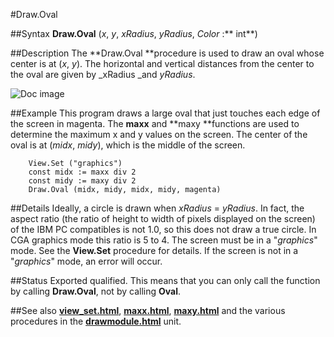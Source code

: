 
#Draw.Oval

##Syntax
**Draw.Oval** (_x_, _y_, _xRadius_, _yRadius_, _Color_ :** int**)



##Description
The **Draw.Oval **procedure is used to draw an oval whose center is at (_x_, _y_). The horizontal and vertical distances from the center to the oval are given by _xRadius _and _yRadius_.

![Doc image](draw_oval01.gif)


##Example
This program draws a large oval that just touches each edge of the screen in magenta. The **maxx** and **maxy **functions are used to determine the maximum x and y values on the screen. The center of the oval is at (_midx_, _midy_), which is the middle of the screen.


        View.Set ("graphics")
        const midx := maxx div 2
        const midy := maxy div 2
        Draw.Oval (midx, midy, midx, midy, magenta)
##Details
Ideally, a circle is drawn when _xRadius_ = _yRadius_. In fact, the aspect ratio (the ratio of height to width of pixels displayed on the screen) of the IBM PC compatibles is not 1.0, so this does not draw a true circle. In CGA graphics mode this ratio is 5 to 4.
The screen must be in a "_graphics_" mode. See the **View.Set** procedure for details. If the screen is not in a "_graphics_" mode, an error will occur.



##Status
Exported qualified.
This means that you can only call the function by calling **Draw.Oval**, not by calling **Oval**.



##See also
**[view_set.html](View.Set)**, **[maxx.html](maxx)**, **[maxy.html](maxy)** and the various procedures in the **[drawmodule.html](Draw)** unit.


